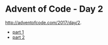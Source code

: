 # Advent of Code - Day 2

http://adventofcode.com/2017/day/2.

* [part 1](https://github.com/JPry/advent-of-code/blob/master/src/y2017/day02/part1.php)
* [part 2](https://github.com/JPry/advent-of-code/blob/master/src/y2017/day02/part2.php)
